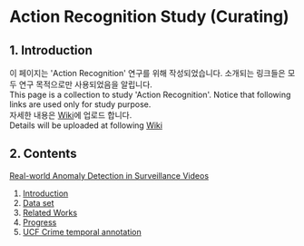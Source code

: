 # Action Recognition Study (Curating)
## 1. Introduction
이 페이지는 'Action Recognition' 연구를 위해 작성되었습니다. 소개되는 링크들은 모두 연구 목적으로만 사용되었음을 알립니다.  
This page is a collection to study 'Action Recognition'. Notice that following links are used only for study purpose.  
자세한 내용은 [Wiki](https://github.com/henniekim/action_recognition_study/wiki)에 업로드 합니다.  
Details will be uploaded at following [Wiki](https://github.com/henniekim/action_recognition_study/wiki)

## 2. Contents

[Real-world Anomaly Detection in Surveillance Videos](https://github.com/henniekim/action_recognition_study/wiki/Real-world-Anomaly-Detection-in-Surveillance-Videos)
1. [Introduction](https://github.com/henniekim/action_recognition_study/wiki#1-introduction)
2. [Data set](https://github.com/henniekim/action_recognition_study/wiki#2-data-set)
3. [Related Works](https://github.com/henniekim/action_recognition_study/wiki#3-related-works)
4. [Progress](https://github.com/henniekim/action_recognition_study/wiki#4-progress)
5. [UCF Crime temporal annotation](https://github.com/henniekim/action_recognition_study/wiki/Temporal-annotation-for-UCF-Crimes-dataset)
